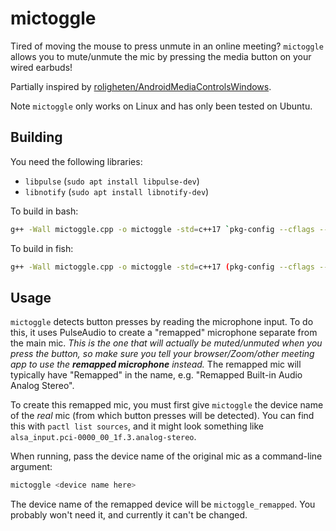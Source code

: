 # mictoggle

Tired of moving the mouse to press unmute in an online meeting?
`mictoggle` allows you to mute/unmute the mic by pressing the media button on your wired earbuds!

Partially inspired by [roligheten/AndroidMediaControlsWindows](https://github.com/roligheten/AndroidMediaControlsWindows).

Note `mictoggle` only works on Linux and has only been tested on Ubuntu.

## Building

You need the following libraries:

- `libpulse` (`sudo apt install libpulse-dev`)
- `libnotify` (`sudo apt install libnotify-dev`)

To build in bash:

```sh
g++ -Wall mictoggle.cpp -o mictoggle -std=c++17 `pkg-config --cflags --libs libpulse libnotify`
```

To build in fish:

```sh
g++ -Wall mictoggle.cpp -o mictoggle -std=c++17 (pkg-config --cflags --libs libpulse libnotify | string split " ")
```

## Usage

`mictoggle` detects button presses by reading the microphone input. To do this, it uses PulseAudio to create a "remapped" microphone separate from the main mic.
*This is the one that will actually be muted/unmuted when you press the button, so make sure you tell your browser/Zoom/other meeting app to use the **remapped microphone** instead.*
The remapped mic will typically have "Remapped" in the name, e.g. "Remapped Built-in Audio Analog Stereo".

To create this remapped mic, you must first give `mictoggle` the device name of the *real* mic (from which button presses will be detected). You can find this with `pactl list sources`, and it might look something like `alsa_input.pci-0000_00_1f.3.analog-stereo`.

When running, pass the device name of the original mic as a command-line argument:

```sh
mictoggle <device name here> 
```

The device name of the remapped device will be `mictoggle_remapped`.
You probably won't need it, and currently it can't be changed.

